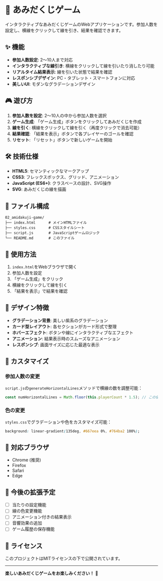 # 🎯 あみだくじゲーム

インタラクティブなあみだくじゲームのWebアプリケーションです。参加人数を設定し、横線をクリックして線を引き、結果を確認できます。

## ✨ 機能

- **参加人数設定**: 2〜10人まで対応
- **インタラクティブな線引き**: 横線をクリックして線を引いたり消したり可能
- **リアルタイム結果表示**: 線を引いた状態で結果を確認
- **レスポンシブデザイン**: PC・タブレット・スマートフォンに対応
- **美しいUI**: モダンなグラデーションデザイン

## 🎮 遊び方

1. **参加人数を設定**: 2〜10人の中から参加人数を選択
2. **ゲーム生成**: 「ゲーム生成」ボタンをクリックしてあみだくじを作成
3. **線を引く**: 横線をクリックして線を引く（再度クリックで消去可能）
4. **結果確認**: 「結果を表示」ボタンで各プレイヤーのゴールを確認
5. **リセット**: 「リセット」ボタンで新しいゲームを開始

## 🛠️ 技術仕様

- **HTML5**: セマンティックなマークアップ
- **CSS3**: フレックスボックス、グリッド、アニメーション
- **JavaScript (ES6+)**: クラスベースの設計、SVG操作
- **SVG**: あみだくじの線を描画

## 📁 ファイル構成

```
02_amidakuji-game/
├── index.html      # メインHTMLファイル
├── styles.css      # CSSスタイルシート
├── script.js       # JavaScriptゲームロジック
└── README.md       # このファイル
```

## 🚀 使用方法

1. `index.html`をWebブラウザで開く
2. 参加人数を設定
3. 「ゲーム生成」をクリック
4. 横線をクリックして線を引く
5. 「結果を表示」で結果を確認

## 🎨 デザイン特徴

- **グラデーション背景**: 美しい紫系のグラデーション
- **カード型レイアウト**: 各セクションがカード形式で整理
- **ホバーエフェクト**: ボタンや線にインタラクティブなエフェクト
- **アニメーション**: 結果表示時のスムーズなアニメーション
- **レスポンシブ**: 画面サイズに応じた最適な表示

## 🔧 カスタマイズ

### 参加人数の変更
`script.js`の`generateHorizontalLines`メソッドで横線の数を調整可能：

```javascript
const numHorizontalLines = Math.floor(this.playerCount * 1.5); // この値を変更
```

### 色の変更
`styles.css`でグラデーションや色をカスタマイズ可能：

```css
background: linear-gradient(135deg, #667eea 0%, #764ba2 100%);
```

## 📱 対応ブラウザ

- Chrome (推奨)
- Firefox
- Safari
- Edge

## 🎯 今後の拡張予定

- [ ] 当たりの設定機能
- [ ] 線の色変更機能
- [ ] アニメーション付きの結果表示
- [ ] 音響効果の追加
- [ ] ゲーム履歴の保存機能

## 📄 ライセンス

このプロジェクトはMITライセンスの下で公開されています。

---

**楽しいあみだくじゲームをお楽しみください！** 🎉